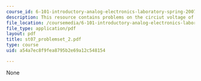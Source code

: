 ```yaml
---
course_id: 6-101-introductory-analog-electronics-laboratory-spring-2007
description: This resource contains problems on the circiut voltage of the transistor.
file_location: /coursemedia/6-101-introductory-analog-electronics-laboratory-spring-2007/a54a7ec8f9fea8795b2e69a12c548154_st07_problemset_2.pdf
file_type: application/pdf
layout: pdf
title: st07_problemset_2.pdf
type: course
uid: a54a7ec8f9fea8795b2e69a12c548154

---
```

None